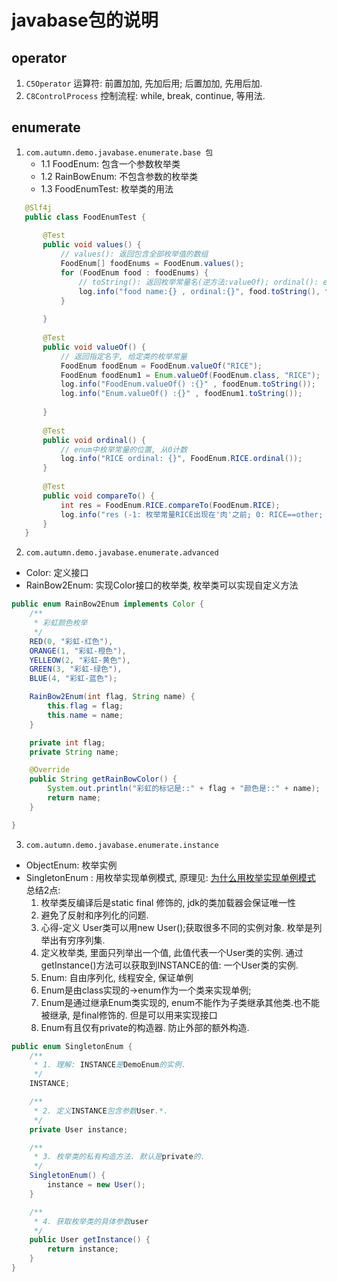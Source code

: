 javabase包的说明
 ========
## operator
1. `C5Operator`  运算符: 前置加加, 先加后用; 后置加加, 先用后加.
2. `C8ControlProcess` 控制流程: while, break, continue, 等用法.

## enumerate
1. `com.autumn.demo.javabase.enumerate.base 包`
    - 1.1 FoodEnum: 包含一个参数枚举类
    - 1.2 RainBowEnum: 不包含参数的枚举类
    - 1.3 FoodEnumTest: 枚举类的用法
```java
   @Slf4j
   public class FoodEnumTest {
   
       @Test
       public void values() {
           // values(): 返回包含全部枚举值的数组
           FoodEnum[] foodEnums = FoodEnum.values();
           for (FoodEnum food : foodEnums) {
               // toString(): 返回枚举常量名(逆方法:valueOf); ordinal(): enum声明中枚举常量的值
               log.info("food name:{} , ordinal:{}", food.toString(), food.ordinal());
           }
   
       }
   
       @Test
       public void valueOf() {
           // 返回指定名字, 给定类的枚举常量
           FoodEnum foodEnum = FoodEnum.valueOf("RICE");
           FoodEnum foodEnum1 = Enum.valueOf(FoodEnum.class, "RICE");
           log.info("FoodEnum.valueOf() :{}" , foodEnum.toString());
           log.info("Enum.valueOf() :{}" , foodEnum1.toString());
   
       }
   
       @Test
       public void ordinal() {
           // enum中枚举常量的位置, 从0计数
           log.info("RICE ordinal: {}", FoodEnum.RICE.ordinal());
       }
   
       @Test
       public void compareTo() {
           int res = FoodEnum.RICE.compareTo(FoodEnum.RICE);
           log.info("res (-1: 枚举常量RICE出现在'肉'之前; 0: RICE==other; 正值: RICE的ordinal>肉的ordinal):{}", res);
       }
   } 
   ```
2. `com.autumn.demo.javabase.enumerate.advanced`
* Color: 定义接口
* RainBow2Enum: 实现Color接口的枚举类, 枚举类可以实现自定义方法
```java
public enum RainBow2Enum implements Color {
    /**
     * 彩虹颜色枚举
     */
    RED(0, "彩虹-红色"),
    ORANGE(1, "彩虹-橙色"),
    YELLEOW(2, "彩虹-黄色"),
    GREEN(3, "彩虹-绿色"),
    BLUE(4, "彩虹-蓝色");

    RainBow2Enum(int flag, String name) {
        this.flag = flag;
        this.name = name;
    }

    private int flag;
    private String name;

    @Override
    public String getRainBowColor() {
        System.out.println("彩虹的标记是::" + flag + "颜色是::" + name);
        return name;
    }

}
```

3. `com.autumn.demo.javabase.enumerate.instance`
* ObjectEnum: 枚举实例
* SingletonEnum : 用枚举实现单例模式, 原理见: [为什么用枚举实现单例模式](https://www.cnblogs.com/chiclee/p/9097772.html)
总结2点:
    1. 枚举类反编译后是static final 修饰的, jdk的类加载器会保证唯一性
    2. 避免了反射和序列化的问题.
    3. 心得-定义 User类可以用new User();获取很多不同的实例对象. 枚举是列举出有穷序列集.
    4. 定义枚举类, 里面只列举出一个值, 此值代表一个User类的实例. 通过getInstance()方法可以获取到INSTANCE的值: 一个User类的实例.
    5. Enum: 自由序列化, 线程安全, 保证单例
    6. Enum是由class实现的->enum作为一个类来实现单例;
    7. Enum是通过继承Enum类实现的, enum不能作为子类继承其他类.也不能被继承, 是final修饰的. 但是可以用来实现接口
    8. Enum有且仅有private的构造器. 防止外部的额外构造.

```java
public enum SingletonEnum {
    /**
     * 1. 理解: INSTANCE是DemoEnum的实例.
     */
    INSTANCE;

    /**
     * 2. 定义INSTANCE包含参数User.*.
     */
    private User instance;

    /**
     * 3. 枚举类的私有构造方法. 默认是private的.
     */
    SingletonEnum() {
        instance = new User();
    }

    /**
     * 4. 获取枚举类的具体参数user
     */
    public User getInstance() {
        return instance;
    }
}
```